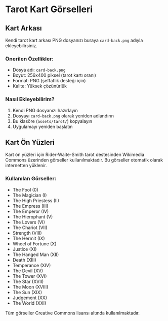 # Tarot Kart Görselleri

## Kart Arkası

Kendi tarot kart arkası PNG dosyanızı buraya `card-back.png` adıyla ekleyebilirsiniz.

### Önerilen Özellikler:
- Dosya adı: `card-back.png`
- Boyut: 256x400 piksel (tarot kartı oranı)
- Format: PNG (şeffaflık desteği için)
- Kalite: Yüksek çözünürlük

### Nasıl Ekleyebilirim?
1. Kendi PNG dosyanızı hazırlayın
2. Dosyayı `card-back.png` olarak yeniden adlandırın
3. Bu klasöre (`assets/tarot/`) kopyalayın
4. Uygulamayı yeniden başlatın

## Kart Ön Yüzleri

Kart ön yüzleri için Rider-Waite-Smith tarot destesinden Wikimedia Commons üzerinden görseller kullanılmaktadır. Bu görseller otomatik olarak internetten yüklenir.

### Kullanılan Görseller:
- The Fool (0)
- The Magician (I)
- The High Priestess (II)
- The Empress (III)
- The Emperor (IV)
- The Hierophant (V)
- The Lovers (VI)
- The Chariot (VII)
- Strength (VIII)
- The Hermit (IX)
- Wheel of Fortune (X)
- Justice (XI)
- The Hanged Man (XII)
- Death (XIII)
- Temperance (XIV)
- The Devil (XV)
- The Tower (XVI)
- The Star (XVII)
- The Moon (XVIII)
- The Sun (XIX)
- Judgement (XX)
- The World (XXI)

Tüm görseller Creative Commons lisansı altında kullanılmaktadır.